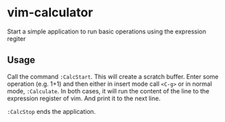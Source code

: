 # vim-calculator

Start a simple application to run basic operations using the expression regiter

## Usage

Call the command `:CalcStart`. This will create a scratch buffer. Enter some operation (e.g. 1+1) and then either in insert mode call `<C-g>` or in normal mode, `:Calculate`. In both cases, it will run the content of the line to the expression register of vim. And print it to the next line.

`:CalcStop` ends the application.
